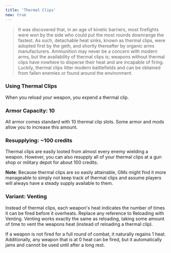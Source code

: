```yaml
---
title: 'Thermal Clips'
new: true
---
```


>It was discovered that, in an age of kinetic barriers, most firefights were won by the side who could put the most
rounds downrange the fastest. As such, detachable heat sinks, known as thermal clips, were adopted first by the geth,
and shortly thereafter by organic arms manufacturers. Ammunition may never be a concern with modern arms, but the
availability of thermal clips is; weapons without thermal clips have nowhere to disperse their heat and are incapable of
firing. Luckily, thermal clips litter modern battlefields and can be obtained from fallen enemies or found around the
environment.

### Using Thermal Clips
When you reload your weapon, you expend a thermal clip.

### Armor Capacity: 10
All armor comes standard with 10 thermal clip slots. Some armor and mods allow you to increase this amount.

### Resupplying: ~100 credits
Thermal clips are easily looted from almost every enemy wielding a weapon. However, you can also resupply all of your
thermal clips at a gun shop or military depot for about 100 credits.

__Note__: Because thermal clips are so easily attainable, GMs might find it more manageable to simply not keep track of
thermal clips and assume players will always have a steady supply available to them.

### Variant: Venting
Instead of thermal clips, each weapon's heat indicates the number of times it can be fired before it overheats. Replace 
any reference to Reloading with Venting. Venting works exactly the same as reloading, taking some amount of time to vent 
the weapons heat (instead of reloading a thermal clip).

If a weapon is not fired for a full round of combat, it naturally regains 1 heat. Additionally, any weapon that is at 0 
heat can be fired, but it automatically jams and cannot be used until after a long rest.

